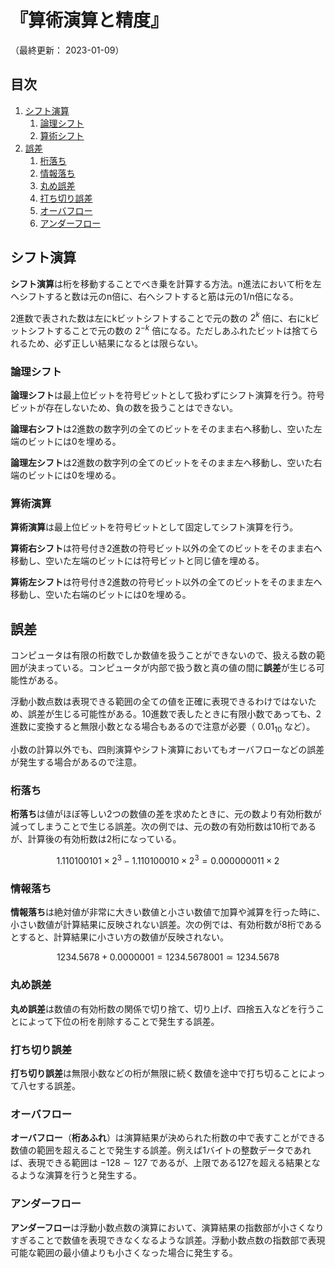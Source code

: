 # 『算術演算と精度』

（最終更新： 2023-01-09）


## 目次

1. [シフト演算](#シフト演算)
	1. [論理シフト](#論理シフト)
	1. [算術シフト](#算術シフト)
1. [誤差](#誤差)
	1. [桁落ち](#桁落ち)
	1. [情報落ち](#情報落ち)
	1. [丸め誤差](#丸め誤差)
	1. [打ち切り誤差](#打ち切り誤差)
	1. [オーバフロー](#オーバフロー)
	1. [アンダーフロー](#アンダーフロー)


## シフト演算

**シフト演算**は桁を移動することでべき乗を計算する方法。n進法において桁を左へシフトすると数は元のn倍に、右へシフトすると筋は元の1/n倍になる。

2進数で表された数は左にkビットシフトすることで元の数の $2^k$ 倍に、右にkビットシフトすることで元の数の $2^{-k}$ 倍になる。ただしあふれたビットは捨てられるため、必ず正しい結果になるとは限らない。

### 論理シフト

**論理シフト**は最上位ビットを符号ビットとして扱わずにシフト演算を行う。符号ビットが存在しないため、負の数を扱うことはできない。

**論理右シフト**は2進数の数字列の全てのビットをそのまま右へ移動し、空いた左端のビットには0を埋める。

**論理左シフト**は2進数の数字列の全てのビットをそのまま左へ移動し、空いた右端のビットには0を埋める。

### 算術演算

**算術演算**は最上位ビットを符号ビットとして固定してシフト演算を行う。

**算術右シフト**は符号付き2進数の符号ビット以外の全てのビットをそのまま右へ移動し、空いた左端のビットには符号ビットと同じ値を埋める。

**算術左シフト**は符号付き2進数の符号ビット以外の全てのビットをそのまま左へ移動し、空いた右端のビットには0を埋める。


## 誤差

コンピュータは有限の桁数でしか数値を扱うことができないので、扱える数の範囲が決まっている。コンピュータが内部で扱う数と真の値の間に**誤差**が生じる可能性がある。

浮動小数点数は表現できる範囲の全ての値を正確に表現できるわけではないため、誤差が生じる可能性がある。10進数で表したときに有限小数であっても、2進数に変換すると無限小数となる場合もあるので注意が必要（ $0.01_{10}$ など）。

小数の計算以外でも、四則演算やシフト演算においてもオーバフローなどの誤差が発生する場合があるので注意。

### 桁落ち

**桁落ち**は値がほぼ等しい2つの数値の差を求めたときに、元の数より有効桁数が減ってしまうことで生じる誤差。次の例では、元の数の有効桁数は10桁であるが、計算後の有効桁数は2桁になっている。

```math
1.110100101 \times 2^3 - 1.110100010 \times 2^3 = 0.000000011 \times 2
```

### 情報落ち

**情報落ち**は絶対値が非常に大きい数値と小さい数値で加算や減算を行った時に、小さい数値が計算結果に反映されない誤差。次の例では、有効桁数が8桁であるとすると、計算結果に小さい方の数値が反映されない。

```math
1234.5678 + 0.0000001 = 1234.5678001 \simeq 1234.5678
```

### 丸め誤差

**丸め誤差**は数値の有効桁数の関係で切り捨て、切り上げ、四捨五入などを行うことによって下位の桁を削除することで発生する誤差。

### 打ち切り誤差

**打ち切り誤差**は無限小数などの桁が無限に続く数値を途中で打ち切ることによって八セする誤差。

### オーバフロー

**オーバフロー**（**桁あふれ**）は演算結果が決められた桁数の中で表すことができる数値の範囲を超えることで発生する誤差。例えば1バイトの整数データであれば、表現できる範囲は $-128 \sim 127$ であるが、上限である127を超える結果となるような演算を行うと発生する。

### アンダーフロー

**アンダーフロー**は浮動小数点数の演算において、演算結果の指数部が小さくなりすぎることで数値を表現できなくなるような誤差。浮動小数点数の指数部で表現可能な範囲の最小値よりも小さくなった場合に発生する。
